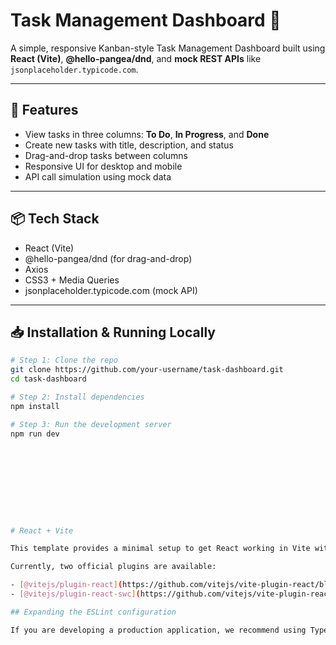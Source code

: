 # Task Management Dashboard 🧩

A simple, responsive Kanban-style Task Management Dashboard built using **React (Vite)**, **@hello-pangea/dnd**, and **mock REST APIs** like `jsonplaceholder.typicode.com`.

---

## 🚀 Features

- View tasks in three columns: **To Do**, **In Progress**, and **Done**
- Create new tasks with title, description, and status
- Drag-and-drop tasks between columns
- Responsive UI for desktop and mobile
- API call simulation using mock data

---

## 📦 Tech Stack

- React (Vite)
- @hello-pangea/dnd (for drag-and-drop)
- Axios
- CSS3 + Media Queries
- jsonplaceholder.typicode.com (mock API)

---

## 📥 Installation & Running Locally

```bash
# Step 1: Clone the repo
git clone https://github.com/your-username/task-dashboard.git
cd task-dashboard

# Step 2: Install dependencies
npm install

# Step 3: Run the development server
npm run dev










# React + Vite

This template provides a minimal setup to get React working in Vite with HMR and some ESLint rules.

Currently, two official plugins are available:

- [@vitejs/plugin-react](https://github.com/vitejs/vite-plugin-react/blob/main/packages/plugin-react) uses [Babel](https://babeljs.io/) for Fast Refresh
- [@vitejs/plugin-react-swc](https://github.com/vitejs/vite-plugin-react/blob/main/packages/plugin-react-swc) uses [SWC](https://swc.rs/) for Fast Refresh

## Expanding the ESLint configuration

If you are developing a production application, we recommend using TypeScript with type-aware lint rules enabled. Check out the [TS template](https://github.com/vitejs/vite/tree/main/packages/create-vite/template-react-ts) for information on how to integrate TypeScript and [`typescript-eslint`](https://typescript-eslint.io) in your project.
